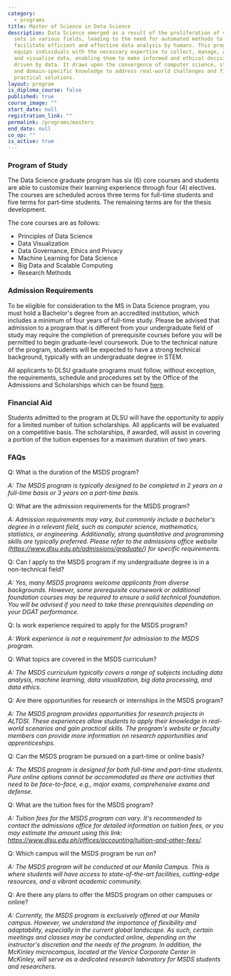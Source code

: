 ```yaml
---
category:
  - programs
title: Master of Science in Data Science
description: Data Science emerged as a result of the proliferation of vast data
  sets in various fields, leading to the need for automated methods to
  facilitate efficient and effective data analysis by humans. This program
  equips individuals with the necessary expertise to collect, manage, analyze,
  and visualize data, enabling them to make informed and ethical decisions
  driven by data. It draws upon the convergence of computer science, statistics,
  and domain-specific knowledge to address real-world challenges and find
  practical solutions.
layout: program
is_diploma_course: false
published: true
course_image: ""
start_date: null
registration_link: ""
permalink: /programs/masters
end_date: null
co_op: ""
is_active: true
---
```

### Program of Study

The Data Science graduate program has six (6) core courses and students are able to customize their learning experience through four (4) electives. The courses are scheduled across three terms for full-time students and five terms for part-time students. The remaining terms are for the thesis development.

The core courses are as follows:

* Principles of Data Science
* Data Visualization
* Data Governance, Ethics and Privacy
* Machine Learning for Data Science
* Big Data and Scalable Computing
* Research Methods

### Admission Requirements

To be eligible for consideration to the MS in Data Science program, you must hold a Bachelor's degree from an accredited institution, which includes a minimum of four years of full-time study. Please be advised that admission to a program that is different from your undergraduate field of study may require the completion of prerequisite courses before you will be permitted to begin graduate-level coursework. Due to the technical nature of the program, students will be expected to have a strong technical background, typically with an undergraduate degree in STEM.

All applicants to DLSU graduate programs must follow, without exception, the requirements, schedule and procedures set by the Office of the Admissions and Scholarships which can be found [here](https://www.dlsu.edu.ph/admissions/graduate/).

### Financial Aid

Students admitted to the program at DLSU will have the opportunity to apply for a limited number of tuition scholarships. All applicants will be evaluated on a competitive basis. The scholarships, if awarded, will assist in covering a portion of the tuition expenses for a maximum duration of two years.

### FAQs

Q: What is the duration of the MSDS program?

*A: The MSDS program is typically designed to be completed in 2 years on a full-time basis or 3 years on a part-time basis.*

Q: What are the admission requirements for the MSDS program?

*A: Admission requirements may vary, but commonly include a bachelor's degree in a relevant field, such as computer science, mathematics, statistics, or engineering. Additionally, strong quantitative and programming skills are typically preferred. Please refer to the admissions office website (<https://www.dlsu.edu.ph/admissions/graduate/>) for specific requirements.*

Q: Can I apply to the MSDS program if my undergraduate degree is in a non-technical field?

*A: Yes, many MSDS programs welcome applicants from diverse backgrounds. However, some prerequisite coursework or additional foundation courses may be required to ensure a solid technical foundation. You will be advised if you need to take these prerequisites depending on your DGAT performance.*

Q: Is work experience required to apply for the MSDS program?

*A: Work experience is not a requirement for admission to the MSDS program.*

Q: What topics are covered in the MSDS curriculum?

*A: The MSDS curriculum typically covers a range of subjects including data analysis, machine learning, data visualization, big data processing, and data ethics.*

Q: Are there opportunities for research or internships in the MSDS program?

*A: The MSDS program provides opportunities for research projects in ALTDSI. These experiences allow students to apply their knowledge in real-world scenarios and gain practical skills. The program's website or faculty members can provide more information on research opportunities and apprenticeships.*

Q: Can the MSDS program be pursued on a part-time or online basis?

*A: The MSDS program is designed for both full-time and part-time students. Pure online options cannot be accommodated as there are activities that need to be face-to-face, e.g., major exams, comprehensive exams and defense.*

Q: What are the tuition fees for the MSDS program?

*A: Tuition fees for the MSDS program can vary. It's recommended to contact the admissions office for detailed information on tuition fees, or you may estimate the amount using this link: <https://www.dlsu.edu.ph/offices/accounting/tuition-and-other-fees/>.*

Q: Which campus will the MSDS program be run on?

*A: The MSDS program will be conducted at our Manila Campus. This is where students will have access to state-of-the-art facilities, cutting-edge resources, and a vibrant academic community.*

Q: Are there any plans to offer the MSDS program on other campuses or online?

*A: Currently, the MSDS program is exclusively offered at our Manila campus. However, we understand the importance of flexibility and adaptability, especially in the current global landscape. As such, certain meetings and classes may be conducted online, depending on the instructor's discretion and the needs of the program. In addition, the McKinley microcampus, located at the Venice Corporate Center in McKinley, will serve as a dedicated research laboratory for MSDS students and researchers.*